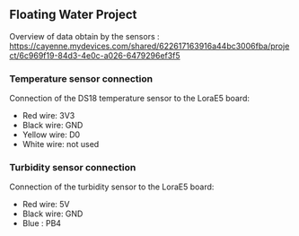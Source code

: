 ## Floating Water Project
Overview of data obtain by the sensors : https://cayenne.mydevices.com/shared/622617163916a44bc3006fba/project/6c969f19-84d3-4e0c-a026-6479296ef3f5

### Temperature sensor connection
Connection of the DS18 temperature sensor to the LoraE5 board:
- Red wire: 3V3
- Black wire: GND
- Yellow wire: D0
- White wire: not used

### Turbidity sensor connection
Connection of the turbidity sensor to the LoraE5 board:
- Red wire: 5V
- Black wire: GND
- Blue : PB4
